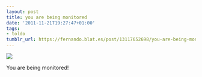 ```yaml
---
layout: post
title: you are being monitored
date: '2011-11-21T19:27:47+01:00'
tags:
- toldo
tumblr_url: https://fernando.blat.es/post/13117652698/you-are-being-monitored
---
```

 ![](/tumblr_files/tumblr_lv0wmbBo4W1qz4y16o1_500.jpg)  

You are being monitored!
